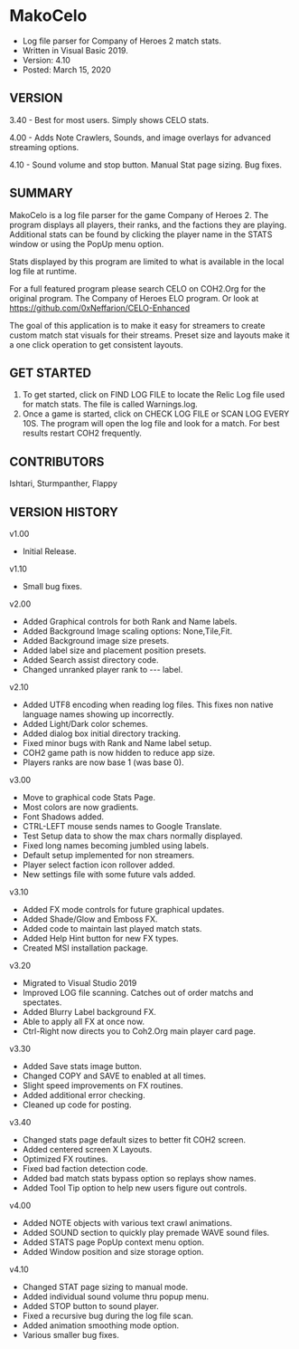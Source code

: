 # MakoCelo
* Log file parser for Company of Heroes 2 match stats.
* Written in Visual Basic 2019.
* Version: 4.10
* Posted: March 15, 2020

VERSION
------------------------------------------------------------------
3.40 - Best for most users. Simply shows CELO stats.

4.00 - Adds Note Crawlers, Sounds, and image overlays for advanced
       streaming options.
       
4.10 - Sound volume and stop button. Manual Stat page sizing. 
       Bug fixes.      
       
SUMMARY
------------------------------------------------------------------
MakoCelo is a log file parser for the game Company of Heroes 2.
The program displays all players, their ranks, and the factions
they are playing. Additional stats can be found by clicking the 
player name in the STATS window or using the PopUp menu option.

Stats displayed by this program are limited to what is available
in the local log file at runtime.

For a full featured program please search CELO on COH2.Org for
the original program. The Company of Heroes ELO program. Or 
look at https://github.com/0xNeffarion/CELO-Enhanced

The goal of this application is to make it easy for streamers
to create custom match stat visuals for their streams. Preset
size and layouts make it a one click operation to get consistent
layouts.

GET STARTED
------------------------------------------------------------------
1) To get started, click on FIND LOG FILE to locate the Relic Log
file used for match stats. The file is called Warnings.log. 
2) Once a game is started, click on CHECK LOG FILE or SCAN LOG
EVERY 10S. The program will open the log file and look for a
match. For best results restart COH2 frequently.


CONTRIBUTORS
------------------------------------------------------------------
Ishtari, Sturmpanther, Flappy

VERSION HISTORY
------------------------------------------------------------------
v1.00
* Initial Release.

v1.10
* Small bug fixes.

v2.00
* Added Graphical controls for both Rank and Name labels.
* Added Background Image scaling options: None,Tile,Fit.
* Added Background image size presets.
* Added label size and placement position presets.
* Added Search assist directory code.
* Changed unranked player rank to --- label.

v2.10
* Added UTF8 encoding when reading log files. This fixes non native language names showing up incorrectly.
* Added Light/Dark color schemes.		
* Added dialog box initial directory tracking.	
* Fixed minor bugs with Rank and Name label setup.
* COH2 game path is now hidden to reduce app size.
* Players ranks are now base 1 (was base 0).

v3.00
* Move to graphical code Stats Page.
* Most colors are now gradients.
* Font Shadows added.
* CTRL-LEFT mouse sends names to Google Translate.
* Test Setup data to show the max chars normally displayed.
* Fixed long names becoming jumbled using labels.	
* Default setup implemented for non streamers.
* Player select faction icon rollover added.
* New settings file with some future vals added.
	
v3.10
* Added FX mode controls for future graphical updates.
* Added Shade/Glow and Emboss FX.
* Added code to maintain last played match stats.
* Added Help Hint button for new FX types.
* Created MSI installation package.

v3.20
* Migrated to Visual Studio 2019
* Improved LOG file scanning. Catches out of order matchs
  and spectates.
* Added Blurry Label background FX.
* Able to apply all FX at once now.
* Ctrl-Right now directs you to Coh2.Org main player card page.

v3.30
* Added Save stats image button.
* Changed COPY and SAVE to enabled at all times.
* Slight speed improvements on FX routines.
* Added additional error checking.
* Cleaned up code for posting.

v3.40
* Changed stats page default sizes to better fit COH2 screen.
* Added centered screen X Layouts.
* Optimized FX routines.
* Fixed bad faction detection code.
* Added bad match stats bypass option so replays show names.
* Added Tool Tip option to help new users figure out controls.

v4.00
* Added NOTE objects with various text crawl animations.
* Added SOUND section to quickly play premade WAVE sound files.
* Added STATS page PopUp context menu option.
* Added Window position and size storage option.

v4.10
* Changed STAT page sizing to manual mode.
* Added individual sound volume thru popup menu.
* Added STOP button to sound player.
* Fixed a recursive bug during the log file scan.
* Added animation smoothing mode option.
* Various smaller bug fixes.
